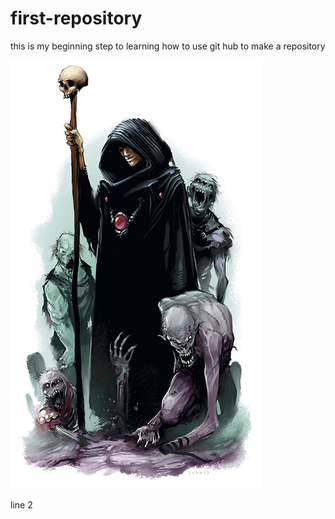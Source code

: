 # first-repository
this is my beginning step to learning how to use git hub to make a repository 

![its a photo of my necromancer human character in dnd](Grave_Circumstances.jpg)

line 2
